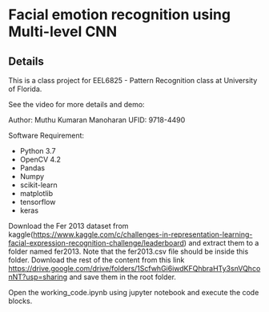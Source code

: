 # Facial emotion recognition 	using Multi-level CNN


## Details
This is a class project for EEL6825 - Pattern Recognition class at University of Florida.

See the video for more details and demo: 

Author: Muthu Kumaran Manoharan
UFID: 9718-4490

Software Requirement:
* Python 3.7
* OpenCV 4.2
* Pandas
* Numpy
* scikit-learn
* matplotlib
* tensorflow
* keras

Download the Fer 2013 dataset from kaggle(https://www.kaggle.com/c/challenges-in-representation-learning-facial-expression-recognition-challenge/leaderboard) and extract them to a folder named fer2013. Note that the fer2013.csv file should be inside this folder.
Download the rest of the content from this link https://drive.google.com/drive/folders/1ScfwhGi6iwdKFQhbraHTy3snVQhconNT?usp=sharing and save them in the root folder.

Open the working_code.ipynb using jupyter notebook and execute the code blocks.
